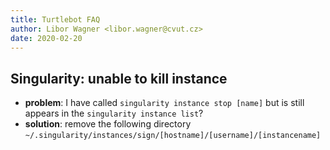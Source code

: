 ```yaml
---
title: Turtlebot FAQ
author: Libor Wagner <libor.wagner@cvut.cz>
date: 2020-02-20
---
```



## Singularity: unable to kill instance

 - **problem**: I have called `singularity instance stop [name]` but is still appears in the `singularity instance list`?
 - **solution**: remove the following directory `~/.singularity/instances/sign/[hostname]/[username]/[instancename]`
